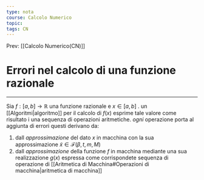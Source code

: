 ```yaml
---
type: nota
course: Calcolo Numerico
topic: 
tags: CN
---
```


Prev: [[Calcolo Numerico(CN)]]

# Errori nel calcolo di una funzione razionale
---
Sia $f:[a,b] \rightarrow \mathbb{R}$ una funzione razionale e $x \in [a,b]$ . un [[Algoritmi|algoritmo]] per il calcolo di $f(x)$ esprime tale valore come risultato i una sequenza di operazioni aritmetiche. _ogni_ operazione porta al aggiunta di errori
questi derivano da:
1. dall _approssimazione_ del dato $x$ in macchina con la sua approssimazione $\tilde x \in \mathscr{F}(\beta,t,m,M)$
2. dall _approssimazione_ della funzione $f$ in macchina mediante una sua realizzazione $g(x)$ espressa come corrispondete sequenza di operazione di [[Aritmetica di Macchina#Operazioni di macchina|aritmetica di macchina]]


